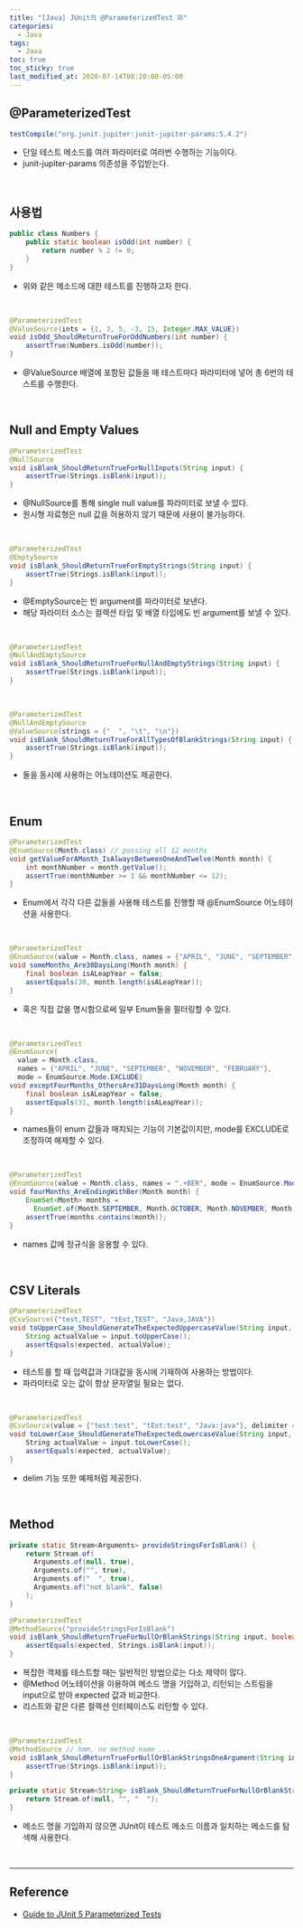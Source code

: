 ```yaml
---
title: "[Java] JUnit의 @ParameterizedTest 외"
categories:
  - Java
tags:
  - Java
toc: true
toc_sticky: true
last_modified_at: 2020-07-14T08:20:00-05:00
---
```



## @ParameterizedTest

```java
testCompile("org.junit.jupiter:junit-jupiter-params:5.4.2")
```

* 단일 테스트 메소드를 여러 파라미터로 여러번 수행하는 기능이다.
* junit-jupiter-params 의존성을 주입받는다.

<br>

## 사용법

```java
public class Numbers {
    public static boolean isOdd(int number) {
        return number % 2 != 0;
    }
}
```

* 위와 같은 메소드에 대한 테스트를 진행하고자 한다.

<br>

```java
@ParameterizedTest
@ValueSource(ints = {1, 3, 5, -3, 15, Integer.MAX_VALUE})
void isOdd_ShouldReturnTrueForOddNumbers(int number) {
    assertTrue(Numbers.isOdd(number));
}
```

* @ValueSource 배열에 포함된 값들을 매 테스트마다 파라미터에 넣어 총 6번의 테스트를 수행한다.

<br>

## Null and Empty Values

```java
@ParameterizedTest
@NullSource
void isBlank_ShouldReturnTrueForNullInputs(String input) {
    assertTrue(Strings.isBlank(input));
}
```

* @NullSource를 통해 single null value를 파라미터로 보낼 수 있다.
* 원시형 자료형은 null 값을 허용하지 않기 때문에 사용이 불가능하다.

<br>

```java
@ParameterizedTest
@EmptySource
void isBlank_ShouldReturnTrueForEmptyStrings(String input) {
    assertTrue(Strings.isBlank(input));
}
```

* @EmptySource는 빈 argument를 파라미터로 보낸다.
* 해당 파라미터 소스는 컬렉션 타입 및 배열 타입에도 빈 argument를 보낼 수 있다.

<br>

```java
@ParameterizedTest
@NullAndEmptySource
void isBlank_ShouldReturnTrueForNullAndEmptyStrings(String input) {
    assertTrue(Strings.isBlank(input));
}
```

<br>

```java
@ParameterizedTest
@NullAndEmptySource
@ValueSource(strings = {"  ", "\t", "\n"})
void isBlank_ShouldReturnTrueForAllTypesOfBlankStrings(String input) {
    assertTrue(Strings.isBlank(input));
}
```

* 둘을 동시에 사용하는 어노테이션도 제공한다.

<br>

## Enum

```java
@ParameterizedTest
@EnumSource(Month.class) // passing all 12 months
void getValueForAMonth_IsAlwaysBetweenOneAndTwelve(Month month) {
    int monthNumber = month.getValue();
    assertTrue(monthNumber >= 1 && monthNumber <= 12);
}
```

* Enum에서 각각 다른 값들을 사용해 테스트를 진행할 때 @EnumSource 어노테이션을 사용한다.

<br>

```java
@ParameterizedTest
@EnumSource(value = Month.class, names = {"APRIL", "JUNE", "SEPTEMBER", "NOVEMBER"})
void someMonths_Are30DaysLong(Month month) {
    final boolean isALeapYear = false;
    assertEquals(30, month.length(isALeapYear));
}
```

* 혹은 직접 값을 명시함으로써 일부 Enum들을 필터링할 수 있다.

<br>

```java
@ParameterizedTest
@EnumSource(
  value = Month.class,
  names = {"APRIL", "JUNE", "SEPTEMBER", "NOVEMBER", "FEBRUARY"},
  mode = EnumSource.Mode.EXCLUDE)
void exceptFourMonths_OthersAre31DaysLong(Month month) {
    final boolean isALeapYear = false;
    assertEquals(31, month.length(isALeapYear));
}
```

* names들이 enum 값들과 매치되는 기능이 기본값이지만, mode를 EXCLUDE로 조정하여 해제할 수 있다.

<br>

```java
@ParameterizedTest
@EnumSource(value = Month.class, names = ".+BER", mode = EnumSource.Mode.MATCH_ANY)
void fourMonths_AreEndingWithBer(Month month) {
    EnumSet<Month> months =
      EnumSet.of(Month.SEPTEMBER, Month.OCTOBER, Month.NOVEMBER, Month.DECEMBER);
    assertTrue(months.contains(month));
}
```

* names 값에 정규식을 응용할 수 있다.

<br>

## CSV Literals

```java
@ParameterizedTest
@CsvSource({"test,TEST", "tEst,TEST", "Java,JAVA"})
void toUpperCase_ShouldGenerateTheExpectedUppercaseValue(String input, String expected) {
    String actualValue = input.toUpperCase();
    assertEquals(expected, actualValue);
}
```

* 테스트를 할 때 입력값과 기대값을 동시에 기재하여 사용하는 방법이다.
* 파라미터로 오는 값이 항상 문자열일 필요는 없다.

<br>

```java
@ParameterizedTest
@CsvSource(value = {"test:test", "tEst:test", "Java:java"}, delimiter = ':')
void toLowerCase_ShouldGenerateTheExpectedLowercaseValue(String input, String expected) {
    String actualValue = input.toLowerCase();
    assertEquals(expected, actualValue);
}
```

* delim 기능 또한 예제처럼 제공한다.

<br>

## Method

```java
private static Stream<Arguments> provideStringsForIsBlank() {
    return Stream.of(
      Arguments.of(null, true),
      Arguments.of("", true),
      Arguments.of("  ", true),
      Arguments.of("not blank", false)
    );
}

@ParameterizedTest
@MethodSource("provideStringsForIsBlank")
void isBlank_ShouldReturnTrueForNullOrBlankStrings(String input, boolean expected) {
    assertEquals(expected, Strings.isBlank(input));
}
```


* 복잡한 객체를 테스트할 때는 일반적인 방법으로는 다소 제약이 많다.
* @Method 어노테이션을 이용하여 메소드 명을 기입하고, 리턴되는 스트림을 input으로 받아 expected 값과 비교한다.
* 리스트와 같은 다른 컬렉션 인터페이스도 리턴할 수 있다.

<br>

```java
@ParameterizedTest
@MethodSource // hmm, no method name ...
void isBlank_ShouldReturnTrueForNullOrBlankStringsOneArgument(String input) {
    assertTrue(Strings.isBlank(input));
}

private static Stream<String> isBlank_ShouldReturnTrueForNullOrBlankStringsOneArgument() {
    return Stream.of(null, "", "  ");
}
```

* 메소드 명을 기입하지 않으면 JUnit이 테스트 메소드 이름과 일치하는 메소드를 탐색해 사용한다.

<br>

---

## Reference

*	[Guide to JUnit 5 Parameterized Tests](https://www.baeldung.com/parameterized-tests-junit-5)
